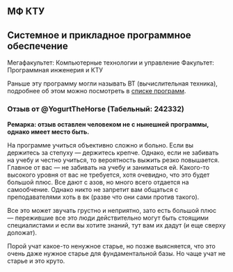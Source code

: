 ## МФ КТУ

## Системное и прикладное программное обеспечение

Мегафакультет: Компьютерные технологии и управление
Факультет: Программная инженерия и КТУ

Раньше эту программу могли называть ВТ (вычислительная техника), подробнее об этом можно посмотреть в [списке программ](programs.md).

### Отзыв от @YogurtTheHorse (Табельный: 242332)
__Ремарка: отзыв оставлен человеком не с нынешней программы, однако имеет место быть.__

На программе учиться объективно сложно и больно. Если вы держитесь за степуху — держитесь крепче. Однако, если не забивать на учебу и честно учиться, то вероятность выжить резко повышается. Главное от вас — не забивать на учебу и заниматься ей. Какого-то высокого уровня от вас не требуется, хотя очевидно, что это будет большой плюс. Все дают с азов, но много всего отдается на самообчение. Однако никто не запретит вам общаться с преподавателями хоть в вк (разве что они сами против такого). 

Все это может звучать грустно и неприятно, зато есть большой плюс — пережившие все это люди действительно могут быть стоящими специалистами и если вы хотите знаний, тут вам их дадут (и еще сверху доложат).

Порой учат какое-то ненужное старье, но позже выясняется, что это очень даже нужное старье для фундаментальной базы. Но чаще учат не старье и это круто.

